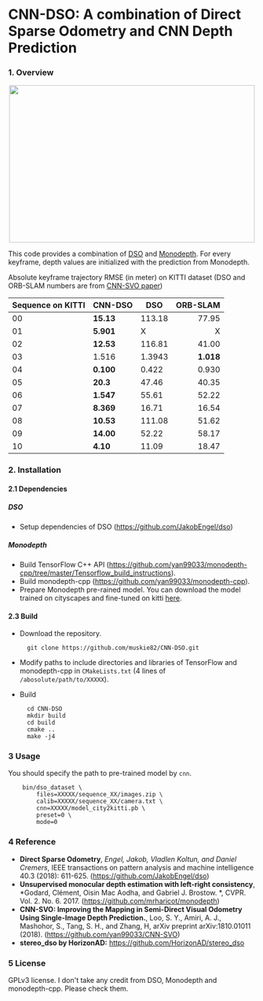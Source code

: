 # CNN-DSO: A combination of Direct Sparse Odometry and CNN Depth Prediction 

### 1. Overview
<p align="center"> <img src="https://github.com/muskie82/CNN-DSO/blob/master/gif/demo.gif" width="500" height="320"> </p>

This code provides a combination of [DSO](https://arxiv.org/pdf/1607.02565.pdf) and [Monodepth](https://arxiv.org/pdf/1609.03677.pdf).
For every keyframe, depth values are initialized with the prediction from Monodepth.

Absolute keyframe trajectory RMSE (in meter)
on KITTI dataset (DSO and ORB-SLAM numbers are from [CNN-SVO paper](https://arxiv.org/pdf/1810.01011.pdf))

|Sequence on KITTI|CNN-DSO|DSO|ORB-SLAM|
|---|---|---|---:|
|00|**15.13**|113.18|77.95|
|01|**5.901**|X|X|
|02|**12.53**|116.81|41.00|
|03|1.516|1.3943|**1.018**|
|04|**0.100**|0.422|0.930|
|05|**20.3**|47.46|40.35|
|06|**1.547**|55.61|52.22|
|07|**8.369**|16.71|16.54|
|08|**10.53**|111.08|51.62|
|09|**14.00**|52.22|58.17|
|10|**4.10**|11.09|18.47|

### 2. Installation
#### 2.1 Dependencies
##### DSO
- Setup dependencies of DSO (https://github.com/JakobEngel/dso)

##### Monodepth
- Build TensorFlow C++ API (https://github.com/yan99033/monodepth-cpp/tree/master/Tensorflow_build_instructions). 
- Build monodepth-cpp (https://github.com/yan99033/monodepth-cpp). 
- Prepare Monodepth pre-rained model. You can download the model trained on cityscapes and fine-tuned on kitti [here](https://github.com/yan99033/monodepth-cpp/tree/master/model). 


#### 2.3 Build

- Download the repository.

		git clone https://github.com/muskie82/CNN-DSO.git

- Modify paths to include directories and libraries of TensorFlow and monodepth-cpp in `CMakeLists.txt` (4 lines of `/abosolute/path/to/XXXXX`).

- Build

		cd CNN-DSO
		mkdir build
		cd build
		cmake ..
		make -j4
	

### 3 Usage
You should specify the path to pre-trained model by `cnn`.

		bin/dso_dataset \
			files=XXXXX/sequence_XX/images.zip \
			calib=XXXXX/sequence_XX/camera.txt \
			cnn=XXXXX/model_city2kitti.pb \
			preset=0 \
			mode=0


### 4 Reference
* **Direct Sparse Odometry**, *Engel, Jakob, Vladlen Koltun, and Daniel Cremers*, IEEE transactions on pattern analysis and machine intelligence 40.3 (2018): 611-625. (https://github.com/JakobEngel/dso)
* **Unsupervised monocular depth estimation with left-right consistency**, *Godard, Clément, Oisin Mac Aodha, and Gabriel J. Brostow. *, CVPR. Vol. 2. No. 6. 2017. (https://github.com/mrharicot/monodepth)
* **CNN-SVO: Improving the Mapping in Semi-Direct Visual Odometry Using Single-Image Depth Prediction.**, Loo, S. Y., Amiri, A. J., Mashohor, S., Tang, S. H., and Zhang, H, arXiv preprint arXiv:1810.01011 (2018).
(https://github.com/yan99033/CNN-SVO)
* **stereo_dso by HorizonAD:** https://github.com/HorizonAD/stereo_dso

### 5 License
GPLv3 license.
I don't take any credit from DSO, Monodepth and monodepth-cpp. Please check them.
